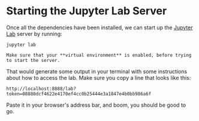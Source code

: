 # Starting the Jupyter Lab Server

Once all the dependencies have been installed, we can start up the [Jupyter Lab](https://jupyterlab.readthedocs.io/en/stable/) server by running:
```
jupyter lab
```

```{warning}
Make sure that your **virtual environment** is enabled, before trying to start the server.
```

That would generate some output in your terminal with some instructions about how to access the lab. Make sure you copy a line that looks like this:
```
http://localhost:8888/lab?token=08880dcf4622e4170ef4cc0b25444e3a1847e4b0bb986a6f
```

Paste it in your browser's address bar, and boom, you should be good to go.